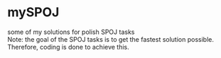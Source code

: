 # mySPOJ
some of my solutions for polish SPOJ tasks
<br>Note: the goal of the SPOJ tasks is to get the fastest solution possible. Therefore, coding is done to achieve this.
